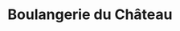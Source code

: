 ---
title: "Boulangerie du Château"
url: /saint-orens-de-gameville/boulangerie-du-chateau/
shop: boulangerie
---